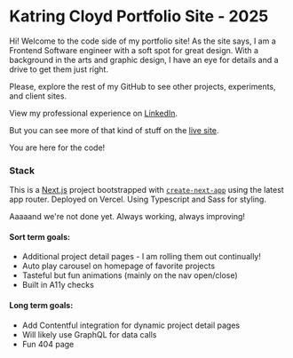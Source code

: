 # Katring Cloyd Portfolio Site - 2025

Hi! Welcome to the code side of my portfolio site! 
As the site says, I am a Frontend Software engineer with a soft spot for great design. With a background in the arts and graphic design, I have an eye for details and a drive to get them just right.

Please, explore the rest of my GitHub to see other projects, experiments, and client sites.

View my professional experience on [LinkedIn](https://www.linkedin.com/in/katrinacloyd/). 

But you can see more of that kind of stuff on the [live site](https://www/katrinacloyd.com).

You are here for the code!


### Stack
This is a [Next.js](https://nextjs.org) project bootstrapped with [`create-next-app`](https://nextjs.org/docs/app/api-reference/cli/create-next-app) using the latest app router.
Deployed on Vercel. Using Typescript and Sass for styling. 

Aaaaand we're not done yet. Always working, always improving! 

#### Sort term goals:
- Additional project detail pages - I am rolling them out continually!
- Auto play carousel on homepage of favorite projects
- Tasteful but fun animations (mainly on the nav open/close)
- Built in A11y checks

#### Long term goals: 
 - Add Contentful integration for dynamic project detail pages
 - Will likely use GraphQL for data calls
 - Fun 404 page


